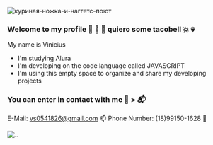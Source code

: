 
![куриная-ножка-и-наггетс-поют](https://github.com/VDS1252/Vinicius-3A/assets/170439540/7b1123a0-ff0a-4a2c-8698-8cf48baf0b66)
### Welcome to my profile 🌮 🌯 🚽 quiero some tacobell 💥 💀

My name is Vinicius

- I'm studying Alura
- I'm developing on the code language called JAVASCRIPT
- I'm using this empty space to organize and share my developing projects


### You can enter in contact with me 📧 > 📬
E-Mail: vs0541826@gmail.com 📫
Phone Number: (18)99150-1628 📱


![.](https://media1.tenor.com/m/FKtdcMXKBhsAAAAC/yippee-happy.gif).




